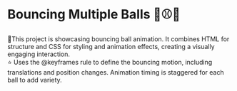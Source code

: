 # Bouncing Multiple Balls 🥎⚾🥎


 🚀This project is  showcasing bouncing ball animation. It combines HTML for structure and CSS for styling and animation effects, creating a visually engaging interaction.
<br>
⭐ Uses the @keyframes rule to define the bouncing motion, including translations and position changes. Animation timing is staggered for each ball to add variety.
